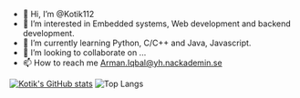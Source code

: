 - 👋 Hi, I’m @Kotik112
- 👀 I’m interested in Embedded systems, Web development and backend development.
- 🌱 I’m currently learning Python, C/C++ and Java, Javascript.
- 💞️ I’m looking to collaborate on ...
- 📫 How to reach me Arman.Iqbal@yh.nackademin.se

<!---
Kotik112/Kotik112 is a ✨ special ✨ repository because its `README.md` (this file) appears on your GitHub profile.
You can click the Preview link to take a look at your changes.
--->
[![Kotik's GitHub stats](https://github-readme-stats.vercel.app/api?username=Kotik112)](https://github.com/anuraghazra/github-readme-stats&theme=highcontras)
![Top Langs](https://github-readme-stats.vercel.app/api/top-langs/?username=Kotik112&theme=highcontras&&hide=html,scss,stylus,blade,jupyter%20notebook,css,shell,batchfile,dockerfile,typescript&theme=algolia&show_icons=true&&count_private=true)
